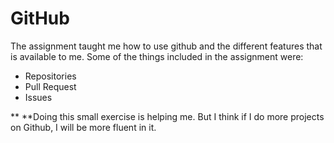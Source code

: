 # GitHub

The assignment taught me how to use github and the different features that is available to me. Some of the things included in the assignment were:
- Repositories
- Pull Request
- Issues

** **Doing this small exercise is helping me. But I think if I do more projects on Github, I will be more fluent in it.
